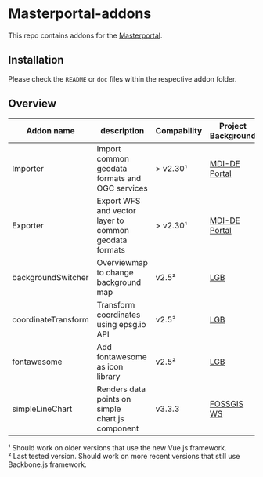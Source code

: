 # Masterportal-addons

This repo contains addons for the [Masterportal](https://bitbucket.org/geowerkstatt-hamburg/masterportal/).  

## Installation

Please check the `README` or `doc` files within the respective addon folder.

## Overview

| Addon name          | description                                           | Compability | Project Background |
|---------------------|-------------------------------------------------------|-------------|--------------------|
| Importer            | Import common geodata formats and OGC services        | > v2.30¹    | [MDI-DE Portal](https://projekt.mdi-de.org/)      |
| Exporter            | Export WFS and vector layer to common geodata formats | > v2.30¹    | [MDI-DE Portal](https://projekt.mdi-de.org/)      |
| backgroundSwitcher  | Overviewmap to change background map                  | v2.5²       | [LGB](https://geobasis-bb.de/lgb/de/geodaten/portale-anwendungen/geoportal-brandenburg/#) |
| coordinateTransform | Transform coordinates using epsg.io API               | v2.5²       | [LGB](https://geobasis-bb.de/lgb/de/geodaten/portale-anwendungen/geoportal-brandenburg/#) |
| fontawesome         | Add fontawesome as icon library                       | v2.5²       | [LGB](https://geobasis-bb.de/lgb/de/geodaten/portale-anwendungen/geoportal-brandenburg/#) |
| simpleLineChart     | Renders data points on simple chart.js component      | v3.3.3       | [FOSSGIS WS](https://github.com/terrestris/masterportal-ws)  |

¹ Should work on older versions that use the new Vue.js framework.  
² Last tested version. Should work on more recent versions that still use Backbone.js framework.


